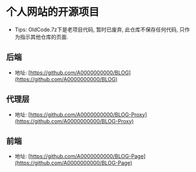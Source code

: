 # 个人网站的开源项目

* Tips: OldCode.7z下是老项目代码, 暂时已废弃, 此仓库不保存任何代码, 只作为指示其他仓库的页面.

## 后端
* 地址: [https://github.com/A0000000000/BLOG](https://github.com/A0000000000/BLOG)

## 代理层
* 地址: [https://github.com/A0000000000/BLOG-Proxy](https://github.com/A0000000000/BLOG-Proxy)

## 前端
* 地址: [https://github.com/A0000000000/BLOG-Page](https://github.com/A0000000000/BLOG-Page)